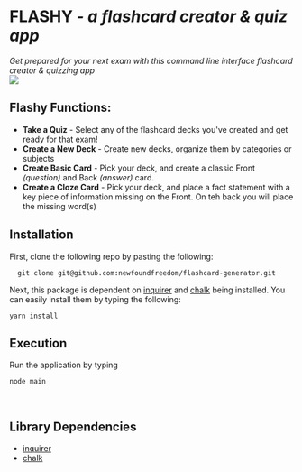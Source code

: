 # FLASHY  *-  a flashcard creator & quiz app*

*Get prepared for your next exam with this command line interface flashcard creator & quizzing app*
<br>
![](img/Dixby-in-action.jpg)
 <br>
 
## Flashy Functions: 
  * **Take a Quiz** - Select any of the flashcard decks you've created and get ready for that exam!
  * **Create a New Deck**  - Create new decks, organize them by categories or subjects
  * **Create Basic Card** - Pick your deck, and create a classic Front *(question)* and Back *(answer)* card.
  * **Create a Cloze Card** - Pick your deck, and place a fact statement with a key piece of information missing on the Front. On teh back you will place the missing word(s)
 
## Installation
First, clone the following repo by pasting the following:
```
  git clone git@github.com:newfoundfreedom/flashcard-generator.git
  ```
Next, this package is dependent on [inquirer](https://www.npmjs.com/package/inquirer) and [chalk](https://www.npmjs.com/package/chalk) being installed. You can easily install them by typing the following: 
```
yarn install
```

## Execution
Run the application by typing 
```
node main
```
 
 <br>
 
 ## Library Dependencies
  * [inquirer](https://www.npmjs.com/package/inquirer)
  * [chalk](https://www.npmjs.com/package/chalk)

  

